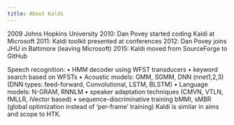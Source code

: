 ```yaml
---
title: About Kaldi
---
```


2009 Johns Hopkins University
2010: Dan Povey started coding Kaldi at Microsoft
2011: Kaldi toolkit presented at conferences
2012: Dan Povey joins JHU in Baltimore (leaving Microsoft)
2015: Kaldi moved from SourceForge to GitHub
<!--more-->
Speech recognition:
	• HMM decoder using WFST transducers
	• keyword search based on WFSTs
	• Acoustic models: GMM, SGMM, DNN (nnet1,2,3) (DNN types: feed-forward, Convolutional, LSTM, BLSTM)
	• Language models: N-GRAM, RNNLM
	• speaker adaptation techniques (CMVN, VTLN, fMLLR, iVector based)
	• sequence-discriminative training bMMI, sMBR (global optimization instead of ‘per-frame’ training)
Kaldi is similar in aims and scope to HTK.
 
 
